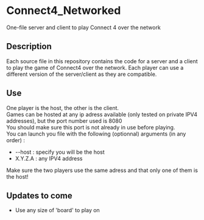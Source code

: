 # Connect4_Networked
One-file server and client to play Connect 4 over the network

## Description

Each source file in this repository contains the code for a server and a client to play the game of Connect4 over the network. Each player can use a different version of the server/client as they are compatible.

## Use

One player is the host, the other is the client.  
Games can be hosted at any ip adress available (only tested on private IPV4 addresses), but the port number used is 8080  
You should make sure this port is not already in use before playing.  
You can launch you file with the following (optionnal) arguments (in any order) :    
- --host : specify you will be the host
- X.Y.Z.A : any IPV4 address  

Make sure the two players use the same adress and that only one of them is the host!


## Updates to come

+ Use any size of 'board' to play on
